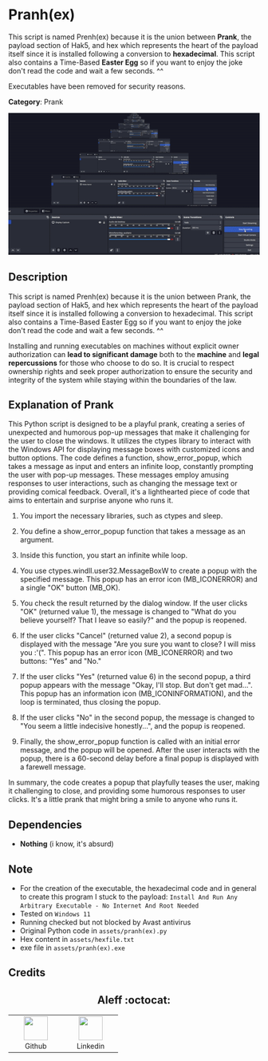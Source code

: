 # Pranh(ex)

This script is named Prenh(ex) because it is the union between **Prank**, the payload section of Hak5, and hex which represents the heart of the payload itself since it is installed following a conversion to **hexadecimal**. This script also contains a Time-Based **Easter Egg** so if you want to enjoy the joke don't read the code and wait a few seconds. ^^

Executables have been removed for security reasons.

**Category**: Prank

![](assets/1.gif)

## Description

This script is named Prenh(ex) because it is the union between Prank, the payload section of Hak5, and hex which represents the heart of the payload itself since it is installed following a conversion to hexadecimal. This script also contains a Time-Based Easter Egg so if you want to enjoy the joke don't read the code and wait a few seconds. ^^

Installing and running executables on machines without explicit owner authorization can **lead to significant damage** both to the **machine** and **legal repercussions** for those who choose to do so. It is crucial to respect ownership rights and seek proper authorization to ensure the security and integrity of the system while staying within the boundaries of the law.

## Explanation of Prank

This Python script is designed to be a playful prank, creating a series of unexpected and humorous pop-up messages that make it challenging for the user to close the windows. It utilizes the ctypes library to interact with the Windows API for displaying message boxes with customized icons and button options. The code defines a function, show_error_popup, which takes a message as input and enters an infinite loop, constantly prompting the user with pop-up messages. These messages employ amusing responses to user interactions, such as changing the message text or providing comical feedback. Overall, it's a lighthearted piece of code that aims to entertain and surprise anyone who runs it.

1. You import the necessary libraries, such as ctypes and sleep.

2. You define a show_error_popup function that takes a message as an argument.

3. Inside this function, you start an infinite while loop.

4. You use ctypes.windll.user32.MessageBoxW to create a popup with the specified message. This popup has an error icon (MB_ICONERROR) and a single "OK" button (MB_OK).

5. You check the result returned by the dialog window. If the user clicks "OK" (returned value 1), the message is changed to "What do you believe yourself? That I leave so easily?" and the popup is reopened.

6. If the user clicks "Cancel" (returned value 2), a second popup is displayed with the message "Are you sure you want to close? I will miss you :'(". This popup has an error icon (MB_ICONERROR) and two buttons: "Yes" and "No."

7. If the user clicks "Yes" (returned value 6) in the second popup, a third popup appears with the message "Okay, I'll stop. But don't get mad...". This popup has an information icon (MB_ICONINFORMATION), and the loop is terminated, thus closing the popup.

8. If the user clicks "No" in the second popup, the message is changed to "You seem a little indecisive honestly...", and the popup is reopened.

9. Finally, the show_error_popup function is called with an initial error message, and the popup will be opened. After the user interacts with the popup, there is a 60-second delay before a final popup is displayed with a farewell message.

In summary, the code creates a popup that playfully teases the user, making it challenging to close, and providing some humorous responses to user clicks. It's a little prank that might bring a smile to anyone who runs it.

## Dependencies

* **Nothing** (i know, it's absurd)

## Note

- For the creation of the executable, the hexadecimal code and in general to create this program I stuck to the payload: `Install And Run Any Arbitrary Executable - No Internet And Root Needed`
- Tested on `Windows 11`
- Running checked but not blocked by Avast antivirus
- Original Python code in `assets/pranh(ex).py`
- Hex content in `assets/hexfile.txt`
- exe file in `assets/pranh(ex).exe`

## Credits

<h2 align="center"> Aleff :octocat: </h2>
<div align=center>
<table>
  <tr>
    <td align="center" width="96">
      <a href="https://github.com/aleff-github">
        <img src=https://github.com/aleff-github/aleff-github/blob/main/img/github.png?raw=true width="48" height="48" />
      </a>
      <br>Github
    </td>
    <td align="center" width="96">
      <a href="https://www.linkedin.com/in/alessandro-greco-aka-aleff/">
        <img src=https://github.com/aleff-github/aleff-github/blob/main/img/linkedin.png?raw=true width="48" height="48" />
      </a>
      <br>Linkedin
    </td>
  </tr>
</table>
</div>
